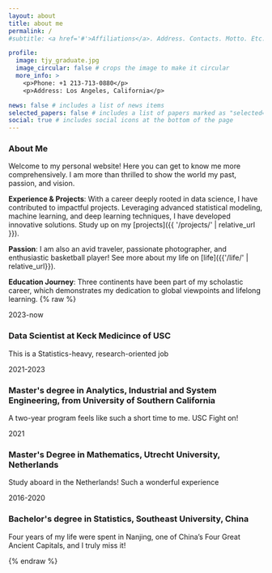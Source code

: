 ```yaml
---
layout: about
title: about me
permalink: /
#subtitle: <a href='#'>Affiliations</a>. Address. Contacts. Motto. Etc.

profile:
  image: tjy_graduate.jpg
  image_circular: false # crops the image to make it circular
  more_info: >
    <p>Phone: +1 213-713-0880</p>
    <p>Address: Los Angeles, California</p>

news: false # includes a list of news items
selected_papers: false # includes a list of papers marked as "selected={true}"
social: true # includes social icons at the bottom of the page
---
```


### About Me

Welcome to my personal website! Here you can get to know me more comprehensively. I am more than thrilled to show the world my past, passion, and vision.

**Experience & Projects**: With a career deeply rooted in data science, I have contributed to impactful projects. Leveraging advanced statistical modeling, machine learning, and deep learning techniques, I have developed innovative solutions. Study up on my [projects]({{ '/projects/' | relative_url }}).

**Passion**: I am also an avid traveler, passionate photographer, and enthusiastic basketball player! See more about my life on [life]({{'/life/' | relative_url}}).

**Education Journey**: Three continents have been part of my scholastic career, which demonstrates my dedication to global viewpoints and lifelong learning. 
{% raw %}

<div style="clear: both;"></div>
<div class="timeline">

  <!-- Timeline Item 1 -->
  <div class="timeline-item">
    <div class="timeline-date">2023-now</div>
    <div class="timeline-content">
      <h3>Data Scientist at Keck Medicince of USC</h3>
      <p>This is a Statistics-heavy, research-oriented job</p>
    </div>
  </div>

  <!-- Timeline Item 2 -->
  <div class="timeline-item">
    <div class="timeline-date">2021-2023</div>
    <div class="timeline-content">
      <h3>Master's degree in Analytics, Industrial and System Engineering, from University of Southern California</h3>
      <p>A two-year program feels like such a short time to me. USC Fight on! </p>
    </div>
  </div>

  <!-- Timeline Item 3 -->
  <div class="timeline-item">
    <div class="timeline-date">2021</div>
    <div class="timeline-content">
      <h3>Master's Degree in Mathematics, Utrecht University, Netherlands</h3>
      <p>Study aboard in the Netherlands! Such a wonderful experience</p>
    </div>
  </div>

  <!-- Timeline Item 4 -->
  <div class="timeline-item">
    <div class="timeline-date">2016-2020</div>
    <div class="timeline-content">
      <h3>Bachelor's degree in Statistics, Southeast University, China</h3>
      <p>Four years of my life were spent in Nanjing, one of China’s Four Great Ancient Capitals, and I truly miss it!</p>
    </div>
  </div>
</div>
{% endraw %}
